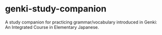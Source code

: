 # genki-study-companion
A study companion for practicing grammar/vocabulary introduced in Genki: An Integrated Course in Elementary Japanese.
